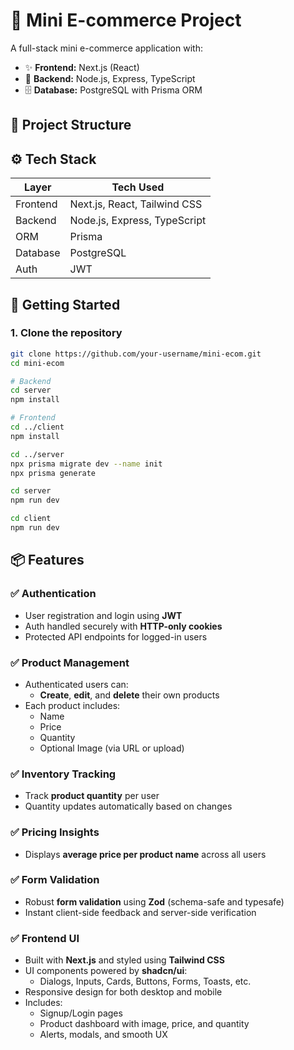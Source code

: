 # 🛒 Mini E-commerce Project

A full-stack mini e-commerce application with:

- ✨ **Frontend:** Next.js (React)
- 🔧 **Backend:** Node.js, Express, TypeScript
- 🗄️ **Database:** PostgreSQL with Prisma ORM

## 📂 Project Structure

## ⚙️ Tech Stack

| Layer        | Tech Used                          |
|--------------|------------------------------------|
| Frontend     | Next.js, React, Tailwind CSS       |
| Backend      | Node.js, Express, TypeScript       |
| ORM          | Prisma                             |
| Database     | PostgreSQL                         |
| Auth         | JWT                                |

## 🚀 Getting Started

### 1. Clone the repository

```bash
git clone https://github.com/your-username/mini-ecom.git
cd mini-ecom

# Backend
cd server
npm install

# Frontend
cd ../client
npm install

cd ../server
npx prisma migrate dev --name init
npx prisma generate

cd server
npm run dev

cd client
npm run dev
```

## 📦 Features

### ✅ Authentication

- User registration and login using **JWT**
- Auth handled securely with **HTTP-only cookies**
- Protected API endpoints for logged-in users

### ✅ Product Management

- Authenticated users can:
  - **Create**, **edit**, and **delete** their own products
- Each product includes:
  - Name
  - Price
  - Quantity
  - Optional Image (via URL or upload)

### ✅ Inventory Tracking

- Track **product quantity** per user
- Quantity updates automatically based on changes

### ✅ Pricing Insights

- Displays **average price per product name** across all users

### ✅ Form Validation

- Robust **form validation** using **Zod** (schema-safe and typesafe)
- Instant client-side feedback and server-side verification

### ✅ Frontend UI

- Built with **Next.js** and styled using **Tailwind CSS**
- UI components powered by **shadcn/ui**:
  - Dialogs, Inputs, Cards, Buttons, Forms, Toasts, etc.
- Responsive design for both desktop and mobile
- Includes:
  - Signup/Login pages
  - Product dashboard with image, price, and quantity
  - Alerts, modals, and smooth UX

